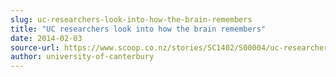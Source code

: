 ```yaml
---
slug: uc-researchers-look-into-how-the-brain-remembers
title: "UC researchers look into how the brain remembers"
date: 2014-02-03
source-url: https://www.scoop.co.nz/stories/SC1402/S00004/uc-researchers-look-into-how-the-brain-remembers.htm
author: university-of-canterbury
---
```

